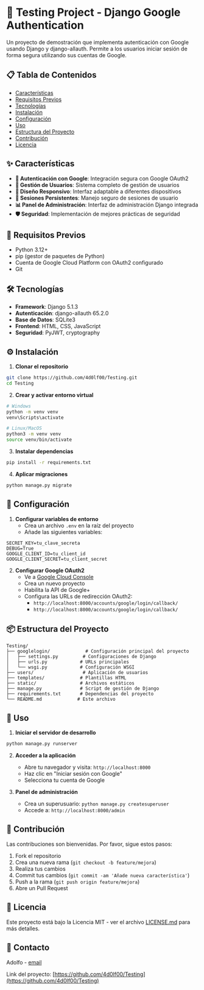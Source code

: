 # 🚀 Testing Project - Django Google Authentication

Un proyecto de demostración que implementa autenticación con Google usando Django y django-allauth. Permite a los usuarios iniciar sesión de forma segura utilizando sus cuentas de Google.

## 📋 Tabla de Contenidos
- [Características](#características)
- [Requisitos Previos](#requisitos-previos)
- [Tecnologías](#tecnologías)
- [Instalación](#instalación)
- [Configuración](#configuración)
- [Uso](#uso)
- [Estructura del Proyecto](#estructura-del-proyecto)
- [Contribución](#contribución)
- [Licencia](#licencia)

## ✨ Características

- **🔐 Autenticación con Google**: Integración segura con Google OAuth2
- **👥 Gestión de Usuarios**: Sistema completo de gestión de usuarios
- **📱 Diseño Responsivo**: Interfaz adaptable a diferentes dispositivos
- **🔄 Sesiones Persistentes**: Manejo seguro de sesiones de usuario
- **📊 Panel de Administración**: Interfaz de administración Django integrada
- **🛡️ Seguridad**: Implementación de mejores prácticas de seguridad

## 🔧 Requisitos Previos

- Python 3.12+
- pip (gestor de paquetes de Python)
- Cuenta de Google Cloud Platform con OAuth2 configurado
- Git

## 🛠️ Tecnologías

- **Framework**: Django 5.1.3
- **Autenticación**: django-allauth 65.2.0
- **Base de Datos**: SQLite3
- **Frontend**: HTML, CSS, JavaScript
- **Seguridad**: PyJWT, cryptography

## ⚙️ Instalación

1. **Clonar el repositorio**
```bash
git clone https://github.com/4d0lf00/Testing.git
cd Testing
```

2. **Crear y activar entorno virtual**
```bash
# Windows
python -m venv venv
venv\Scripts\activate

# Linux/MacOS
python3 -m venv venv
source venv/bin/activate
```

3. **Instalar dependencias**
```bash
pip install -r requirements.txt
```

4. **Aplicar migraciones**
```bash
python manage.py migrate
```

## 🔩 Configuración

1. **Configurar variables de entorno**
   - Crea un archivo `.env` en la raíz del proyecto
   - Añade las siguientes variables:
```env
SECRET_KEY=tu_clave_secreta
DEBUG=True
GOOGLE_CLIENT_ID=tu_client_id
GOOGLE_CLIENT_SECRET=tu_client_secret
```

2. **Configurar Google OAuth2**
   - Ve a [Google Cloud Console](https://console.cloud.google.com)
   - Crea un nuevo proyecto
   - Habilita la API de Google+ 
   - Configura las URLs de redirección OAuth2:
     - `http://localhost:8000/accounts/google/login/callback/`
     - `http://localhost:8000/accounts/google/login/callback/`

## 📦 Estructura del Proyecto
```
Testing/
├── googlelogin/             # Configuración principal del proyecto
│   ├── settings.py         # Configuraciones de Django
│   ├── urls.py            # URLs principales
│   └── wsgi.py            # Configuración WSGI
├── users/                  # Aplicación de usuarios
├── templates/             # Plantillas HTML
├── static/                # Archivos estáticos
├── manage.py              # Script de gestión de Django
├── requirements.txt       # Dependencias del proyecto
└── README.md             # Este archivo
```

## 🚀 Uso

1. **Iniciar el servidor de desarrollo**
```bash
python manage.py runserver
```

2. **Acceder a la aplicación**
   - Abre tu navegador y visita: `http://localhost:8000`
   - Haz clic en "Iniciar sesión con Google"
   - Selecciona tu cuenta de Google

3. **Panel de administración**
   - Crea un superusuario: `python manage.py createsuperuser`
   - Accede a: `http://localhost:8000/admin`

## 🤝 Contribución

Las contribuciones son bienvenidas. Por favor, sigue estos pasos:

1. Fork el repositorio
2. Crea una nueva rama (`git checkout -b feature/mejora`)
3. Realiza tus cambios
4. Commit tus cambios (`git commit -am 'Añade nueva característica'`)
5. Push a la rama (`git push origin feature/mejora`)
6. Abre un Pull Request

## 📄 Licencia

Este proyecto está bajo la Licencia MIT - ver el archivo [LICENSE.md](LICENSE.md) para más detalles.

## 📧 Contacto

Adolfo - [email](adolfoignacio.vg@gmail.com)

Link del proyecto: [https://github.com/4d0lf00/Testing](https://github.com/4d0lf00/Testing)
